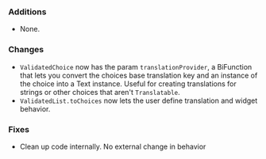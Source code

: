 ### Additions
* None.

### Changes
* `ValidatedChoice` now has the param `translationProvider`, a BiFunction that lets you convert the choices base translation key and an instance of the choice into a Text instance. Useful for creating translations for strings or other choices that aren't `Translatable`.
* `ValidatedList.toChoices` now lets the user define translation and widget behavior.

### Fixes
* Clean up code internally. No external change in behavior